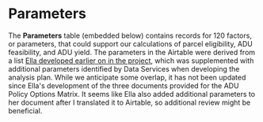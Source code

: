 # Parameters

The **Parameters** table (embedded below) contains records for 120 factors, or parameters, that could support our calculations of parcel eligibility, ADU feasibility, and ADU yield. The parameters in the Airtable were derived from a list [Ella developed earlier on in the project](https://mapc365.sharepoint.com/:x:/s/BeverlyADU/EdrFA5ToqJFErbr3pPZ3UyABw02Hyxaegec8JVK8d\_XOtQ?e=Sa5Z7o), which was supplemented with additional parameters identified by Data Services when developing the analysis plan. While we anticipate some overlap, it has not been updated since Ella's development of the three documents provided for the ADU Policy Options Matrix. It seems like Ella also added additional parameters to her document after I translated it to Airtable, so additional review might be beneficial.
